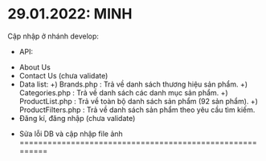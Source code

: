 # 29.01.2022: MINH
 Cập nhập ở nhánh develop:
 - API: 
  + About Us
  + Contact Us (chưa validate)
  + Data list:
    +) Brands.php         : Trả về danh sách thương hiệu sản phẩm.
    +) Categories.php     : Trả về danh sách các danh mục sản phẩm.
    +) ProductList.php    : Trả về toàn bộ danh sách sản phẩm (92 sản phẩm).
    +) ProductFilters.php : Trả về danh sách sản phẩm theo yêu cầu tìm kiếm.
  + Đăng kí, đăng nhập (chưa validate)

 - Sửa lỗi DB và cập nhập file ảnh
=========================================================







